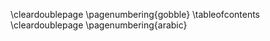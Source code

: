 <!-- table of contents -->
\cleardoublepage
\pagenumbering{gobble}
\tableofcontents
\cleardoublepage
\pagenumbering{arabic}


